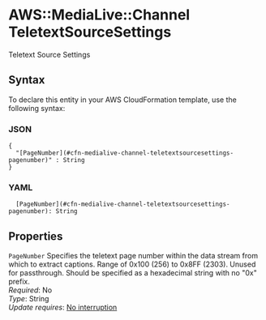 # AWS::MediaLive::Channel TeletextSourceSettings<a name="aws-properties-medialive-channel-teletextsourcesettings"></a>

Teletext Source Settings

## Syntax<a name="aws-properties-medialive-channel-teletextsourcesettings-syntax"></a>

To declare this entity in your AWS CloudFormation template, use the following syntax:

### JSON<a name="aws-properties-medialive-channel-teletextsourcesettings-syntax.json"></a>

```
{
  "[PageNumber](#cfn-medialive-channel-teletextsourcesettings-pagenumber)" : String
}
```

### YAML<a name="aws-properties-medialive-channel-teletextsourcesettings-syntax.yaml"></a>

```
  [PageNumber](#cfn-medialive-channel-teletextsourcesettings-pagenumber): String
```

## Properties<a name="aws-properties-medialive-channel-teletextsourcesettings-properties"></a>

`PageNumber`  <a name="cfn-medialive-channel-teletextsourcesettings-pagenumber"></a>
Specifies the teletext page number within the data stream from which to extract captions\. Range of 0x100 \(256\) to 0x8FF \(2303\)\. Unused for passthrough\. Should be specified as a hexadecimal string with no "0x" prefix\.  
*Required*: No  
*Type*: String  
*Update requires*: [No interruption](https://docs.aws.amazon.com/AWSCloudFormation/latest/UserGuide/using-cfn-updating-stacks-update-behaviors.html#update-no-interrupt)